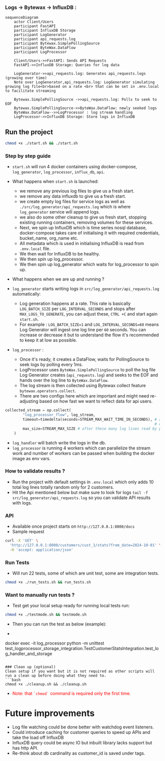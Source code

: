 ### Logs -> Bytewax -> InfluxDB :

```mermaid
sequenceDiagram
    actor Client/Users
    participant FastAPI
    participant InfluxDB Storage
    participant LogGenerator
    participant api_requests.log
    participant Bytewax.SimplePollingSource
    participant ByteWax.DataFlow
    participant LogProcessor
    
    Client/Users->>FastAPI: Sends API Requests
    FastAPI->>InfluxDB Storage: Queries for log data

    LogGenerator->>api_requests.log: Generates api_requests.logs (growing over time)
    Note over LogGenerator,api_requests.log: LogGenerator simulating growing log file<br>based on a rate <br> that can be set in .env.local to facilitate streaming
    
    Bytewax.SimplePollingSource ->>api_requests.log: Polls to seek to EOF
    Bytewax.SimplePollingSource->>ByteWax.DataFlow: newly seeked logs
    ByteWax.DataFlow-->>LogProcessor : log stream handling
    LogProcessor->>InfluxDB Storage: Store logs in InfluxDB
```

## Run the project
```bash
chmod +x ./start.sh && ./start.sh
```

### Step by step guide
- `start.sh` will run 4 docker containers using docker-compose, `log_generator`, `log_processor`, `influx_db`, `api`.
- What happens when `start.sh` is launched:

  - we remove any previous log files to give us a fresh start.
  - we remove any data influxdb to give us a fresh start.
  - we create empty log files for service logs as well as `./src/log_generator/api_requests.log` which is where `log_generator` service will append logs.
  - we also do some other cleanup to give us fresh start, stopping existing running containers, removing volumes for these services.
  - Next, we spin up InfluxDB which is time series nosql database, docker-compose takes care of initialising it with required credentials, bucket_name, org_name etc.
  - All metadata which is used in initialising InfluxDB is read from `.env.local` file.
  - We then wait for InfluxDB to be healthy.
  - We then spin up log_processor.
  - We then spin up log_generator which waits for log_processor to spin up.

- What happens when we are up and running ?
- `log_generator` starts writing logs in `src/log_generator/api_requests.log` automatically:
  - Log generation happens at a rate. This rate is basically `LOG_BATCH_SIZE` per `LOG_INTERVAL_SECONDS` and stops after `MAX_LOGS_TO_GENERATE`, you can adjust these, `CTRL +C` and start again `start.sh`. 
  - For example : `LOG_BATCH_SIZE=1` and `LOG_INTERVAL_SECONDS=60` means Log Generator will ingest one log line per `60` seconds. You can increase or decrease it but to understand the flow it's recommended to keep it at low as possible.
- `log_processor` :
  - Once it's ready, it creates a DataFlow, waits for PollingSource to seek logs by polling every 1ms.
  - LogProcessor uses `ByteWax.SimplePollingSource` to poll the log file Log Generator creates (`api_requests.log`) and seeks to the EOF and hands over the log line to `ByteWax.DataFlow`.
  - The log stream is then collected using Bytewax collect feature `bytewax.operators.collect`.
  - There are two configs here which are important and might need re-adjusting based on how fast we want to reflect data for api users.
```python
collected_stream = op.collect(
        "log_processor_flow", log_stream,
        timeout=timedelta(seconds=STREAM_MAX_WAIT_TIME_IN_SECONDS), # after these many seconds all lines read by polling source, stream of list of log lines is handed over to log_processor.handle_log
                                                                    # or
        max_size=STREAM_MAX_SIZE # after these many log lines read by polling source, stream of list of log lines is handed over to log_processor.handle_log
    )
```
  - `log_handler` will batch write the logs in the db.
  - `log_processor` is running 4 workers which can parallelize the stream work and number of workers can be passed when building the docker image as env vars.

### How to validate results ?
- Run the project with default settings in `.env.local` which only adds 10 total log lines totally random only for 2 customers.
- Hit the Api mentioned below but make sure to look for logs `tail -f src/log_generator/api_requests.log` so you can validate API results with logs.

### API
- Available once project starts on `http://127.0.0.1:8000/docs`
- Sample request
```bash
curl -X 'GET' \
  'http://127.0.0.1:8000/customers/cust_1/stats?from_date=2024-10-01' \
  -H 'accept: application/json'
```

### Run Tests
- Will run 22 tests, some of which are unit test, some are integration tests.
```bash
chmod +x ./run_tests.sh && run_tests.sh
```

### Want to manually run tests ?
- Test get your local setup ready for running local tests run:
```bash
chmod +x ./testmode.sh && testmode.sh
```
- Then you can run the test as below (example):
- ```bash
docker exec -it log_processor python -m unittest test_logprocessor_storage_integration.TestCustomerStatsIntegration.test_log_handler_and_storage
```

### Clean up (optional)
Clean setup if you want but it is not required as other scripts will run a clean up before doing what they need to.
```bash
chmod +x ./cleanup.sh && ./cleanup.sh
```

- <p style="color: red">Note: that <code>`chmod`</code> command is required only the first time.</p>

# Future improvements

- Log file watching could be done better with watchdog event listeners.
- Could introduce caching for customer queries to speed up APIs and take the load off InfluxDB
- InfluxDB query could be async IO but inbuilt library lacks support but has http API.
- Re-think about db cardinality as customer_id is saved under tags.